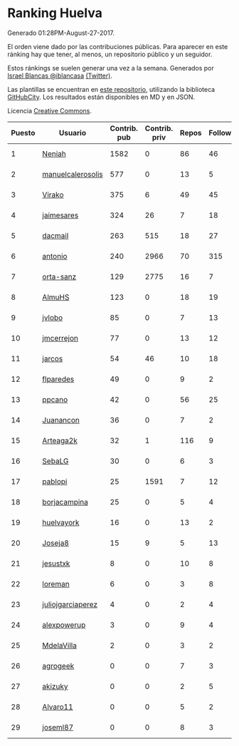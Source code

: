# Ranking Huelva

Generado 01:28PM-August-27-2017.

El orden viene dado por las contribuciones públicas. Para aparecer en este ránking hay que tener, al menos, un repositorio público y un seguidor.

Estos ránkings se suelen generar una vez a la semana. Generados por [Israel Blancas @iblancasa](https://github.com/iblancasa/) [(Twitter)](https://twitter.com/iblancasa).

Las plantillas se encuentran en [este repositorio](https://github.com/iblancasa/GH-Spanish-Ranking), utilizando la biblioteca [GitHubCity](https://github.com/iblancasa/GitHubCity). Los resultados están disponibles en MD y en JSON.

Licencia [Creative Commons](https://creativecommons.org/licenses/by/4.0/).

| Puesto   |  Usuario  | Contrib. pub | Contrib. priv |Repos| Followers | Desde |  Avatar  |
|----------|-----------|--------------|---------------|-----|-----------|-------|----------|
|1|[Neniah](https://github.com/Neniah)|1582|0|86|46|2011-10-22|![Neniah](https://avatars0.githubusercontent.com/u/1144759)|
|2|[manuelcalerosolis](https://github.com/manuelcalerosolis)|577|0|13|5|2012-12-20|![manuelcalerosolis](https://avatars1.githubusercontent.com/u/3088246)|
|3|[Virako](https://github.com/Virako)|375|6|49|45|2011-05-28|![Virako](https://avatars0.githubusercontent.com/u/815686)|
|4|[jaimesares](https://github.com/jaimesares)|324|26|7|18|2012-09-28|![jaimesares](https://avatars2.githubusercontent.com/u/2446051)|
|5|[dacmail](https://github.com/dacmail)|263|515|18|27|2008-05-28|![dacmail](https://avatars1.githubusercontent.com/u/11754)|
|6|[antonio](https://github.com/antonio)|240|2966|70|315|2008-07-19|![antonio](https://avatars2.githubusercontent.com/u/17516)|
|7|[orta-sanz](https://github.com/orta-sanz)|129|2775|16|7|2013-01-22|![orta-sanz](https://avatars1.githubusercontent.com/u/3337555)|
|8|[AlmuHS](https://github.com/AlmuHS)|123|0|18|19|2015-10-11|![AlmuHS](https://avatars2.githubusercontent.com/u/15078104)|
|9|[jvlobo](https://github.com/jvlobo)|85|0|7|13|2013-10-12|![jvlobo](https://avatars2.githubusercontent.com/u/5671420)|
|10|[jmcerrejon](https://github.com/jmcerrejon)|77|0|13|12|2012-07-09|![jmcerrejon](https://avatars2.githubusercontent.com/u/1942431)|
|11|[jarcos](https://github.com/jarcos)|54|46|10|18|2011-07-23|![jarcos](https://avatars1.githubusercontent.com/u/933995)|
|12|[flparedes](https://github.com/flparedes)|49|0|9|2|2015-06-28|![flparedes](https://avatars1.githubusercontent.com/u/13085943)|
|13|[ppcano](https://github.com/ppcano)|42|0|56|25|2011-06-02|![ppcano](https://avatars3.githubusercontent.com/u/825430)|
|14|[Juanancon](https://github.com/Juanancon)|36|0|7|2|2016-04-29|![Juanancon](https://avatars2.githubusercontent.com/u/18741909)|
|15|[Arteaga2k](https://github.com/Arteaga2k)|32|1|116|9|2012-05-11|![Arteaga2k](https://avatars1.githubusercontent.com/u/1731164)|
|16|[SebaLG](https://github.com/SebaLG)|30|0|6|3|2015-11-17|![SebaLG](https://avatars2.githubusercontent.com/u/15893746)|
|17|[pablopi](https://github.com/pablopi)|25|1591|7|12|2014-02-19|![pablopi](https://avatars3.githubusercontent.com/u/6725714)|
|18|[borjacampina](https://github.com/borjacampina)|25|0|5|4|2010-12-08|![borjacampina](https://avatars2.githubusercontent.com/u/514025)|
|19|[huelvayork](https://github.com/huelvayork)|16|0|13|2|2011-03-29|![huelvayork](https://avatars0.githubusercontent.com/u/697151)|
|20|[Joseja8](https://github.com/Joseja8)|15|9|5|13|2014-07-12|![Joseja8](https://avatars3.githubusercontent.com/u/8145991)|
|21|[jesustxk](https://github.com/jesustxk)|8|0|10|8|2014-07-01|![jesustxk](https://avatars1.githubusercontent.com/u/8038664)|
|22|[loreman](https://github.com/loreman)|6|0|3|8|2010-11-19|![loreman](https://avatars1.githubusercontent.com/u/488198)|
|23|[juliojgarciaperez](https://github.com/juliojgarciaperez)|4|0|2|4|2015-08-26|![juliojgarciaperez](https://avatars1.githubusercontent.com/u/13980296)|
|24|[alexpowerup](https://github.com/alexpowerup)|3|0|9|4|2015-04-20|![alexpowerup](https://avatars3.githubusercontent.com/u/12040064)|
|25|[MdelaVilla](https://github.com/MdelaVilla)|2|0|3|2|2012-07-18|![MdelaVilla](https://avatars3.githubusercontent.com/u/2000720)|
|26|[agrogeek](https://github.com/agrogeek)|0|0|7|3|2009-04-01|![agrogeek](https://avatars3.githubusercontent.com/u/69480)|
|27|[akizuky](https://github.com/akizuky)|0|0|2|5|2011-09-08|![akizuky](https://avatars1.githubusercontent.com/u/1035039)|
|28|[Alvaro11](https://github.com/Alvaro11)|0|0|5|2|2014-09-26|![Alvaro11](https://avatars0.githubusercontent.com/u/8927377)|
|29|[joseml87](https://github.com/joseml87)|0|0|8|3|2016-01-13|![joseml87](https://avatars0.githubusercontent.com/u/16690607)|
